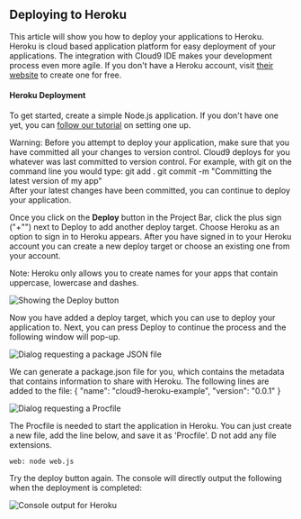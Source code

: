 ## Deploying to Heroku

This article will show you how to deploy your applications to Heroku. Heroku is cloud based application platform for easy deployment of your applications. The integration with Cloud9 IDE makes your development process even more agile. If you don't have a Heroku account, visit [their website](htttp://www.heroku.com) to create one for free. 

#### Heroku Deployment

To get started, create a simple Node.js application. If you don't have one yet, you can [follow our tutorial](writing_nodejs_hello_world.html) on setting one up. 

Warning: Before you attempt to deploy your application, make sure that you have committed all your changes to version control. Cloud9 deploys for you whatever was last committed to version control. For example, with git on the command line you would type:
    git add .
    git commit -m "Committing the latest version of my app"  
After your latest changes have been committed, you can continue to deploy your application.

Once you click on the **Deploy** button in the Project Bar, click the plus sign ("+"") next to Deploy to add another deploy target. Choose Heroku as an option to sign in to Heroku appears. After you have signed in to your Heroku account you can create a new deploy target or choose an existing one from your account.

Note: Heroku only allows you to create names for your apps that contain uppercase, lowercase and dashes.

![Showing the Deploy button](./images/herokuDeploy.png)

Now you have added a deploy target, which you can use to deploy your application to. Next, you can press Deploy to continue the process and the following window will pop-up.

![Dialog requesting a package JSON file](./images/missingPackageJSON.png)

We can generate a package.json file for you, which contains the metadata that contains information to share with Heroku. The following lines are added to the file:
	{
		"name": "cloud9-heroku-example",
		"version": "0.0.1"
	}

![Dialog requesting a Procfile](./images/missingProcFile.png)

The Procfile is needed to start the application in Heroku. You can just create a new file, add the line below, and save it as 'Procfile'. D not add any file extensions.

	web: node web.js

Try the deploy button again. The console will directly output the following when the deployment is completed:

![Console output for Heroku](./images/herokuConsoleOutput.png)